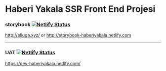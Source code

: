 # Haberi Yakala SSR Front End Projesi 


### storybook [![Netlify Status](https://api.netlify.com/api/v1/badges/8f86544f-ff3d-4567-b528-ce630e433e46/deploy-status)](https://app.netlify.com/sites/storybook-haberiyakala/deploys)
http://elluga.xyz/ or  http://storybook-haberiyakala.netlify.com

----

### UAT [![Netlify Status](https://api.netlify.com/api/v1/badges/e4ec420d-56bb-4c96-946a-3bde360b2d40/deploy-status)](https://app.netlify.com/sites/dev-haberiyakala/deploys)
https://dev-haberiyakala.netlify.com/
